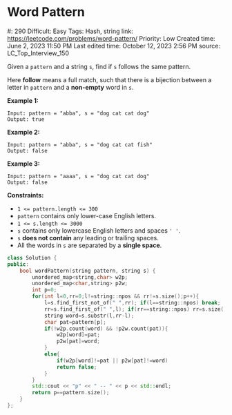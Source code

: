 # Word Pattern

#: 290
Difficult: Easy
Tags: Hash, string
link: https://leetcode.com/problems/word-pattern/
Priority: Low
Created time: June 2, 2023 11:50 PM
Last edited time: October 12, 2023 2:56 PM
source: LC_Top_Interview_150

Given a `pattern` and a string `s`, find if `s` follows the same pattern.

Here **follow** means a full match, such that there is a bijection between a letter in `pattern` and a **non-empty** word in `s`.

**Example 1:**

```
Input: pattern = "abba", s = "dog cat cat dog"
Output: true

```

**Example 2:**

```
Input: pattern = "abba", s = "dog cat cat fish"
Output: false

```

**Example 3:**

```
Input: pattern = "aaaa", s = "dog cat cat dog"
Output: false

```

**Constraints:**

- `1 <= pattern.length <= 300`
- `pattern` contains only lower-case English letters.
- `1 <= s.length <= 3000`
- `s` contains only lowercase English letters and spaces `' '`.
- `s` **does not contain** any leading or trailing spaces.
- All the words in `s` are separated by a **single space**.

```cpp
class Solution {
public:
    bool wordPattern(string pattern, string s) {
        unordered_map<string,char> w2p;
        unordered_map<char,string> p2w;
        int p=0;
        for(int l=0,rr=0;l!=string::npos && rr!=s.size();p++){
            l=s.find_first_not_of(" ",rr); if(l==string::npos) break;
            rr=s.find_first_of(" ",l); if(rr==string::npos) rr=s.size();
            string word=s.substr(l,rr-l);
            char pat=pattern[p];
            if(!w2p.count(word) && !p2w.count(pat)){
                w2p[word]=pat; 
                p2w[pat]=word; 
            }
            else{
                if(w2p[word]!=pat || p2w[pat]!=word)
                return false; 
            }
        }
        std::cout << "p" << " -- " << p << std::endl;
        return p==pattern.size();
    }
};
```